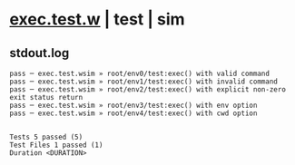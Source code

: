 # [exec.test.w](../../../../../../examples/tests/sdk_tests/util/exec.test.w) | test | sim

## stdout.log
```log
pass ─ exec.test.wsim » root/env0/test:exec() with valid command                       
pass ─ exec.test.wsim » root/env1/test:exec() with invalid command                     
pass ─ exec.test.wsim » root/env2/test:exec() with explicit non-zero exit status return
pass ─ exec.test.wsim » root/env3/test:exec() with env option                          
pass ─ exec.test.wsim » root/env4/test:exec() with cwd option                          
 
 
Tests 5 passed (5)
Test Files 1 passed (1)
Duration <DURATION>
```


